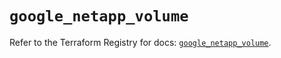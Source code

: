 # `google_netapp_volume`

Refer to the Terraform Registry for docs: [`google_netapp_volume`](https://registry.terraform.io/providers/hashicorp/google-beta/6.25.0/docs/resources/google_netapp_volume).
